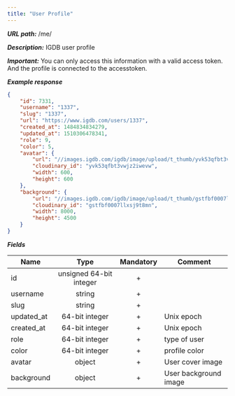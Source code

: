 ```yaml
---
title: "User Profile"
---
```


***URL path:*** /me/

***Description:*** IGDB user profile

***Important:*** You can only access this information with a valid access token. And the profile is connected to the accesstoken.

***Example response***
```json
{
    "id": 7331,
    "username": "1337",
    "slug": "1337",
    "url": "https://www.igdb.com/users/1337",
    "created_at": 1484834834279,
    "updated_at": 1510306478341,
    "role": 9,
    "color": 5,
    "avatar": {
        "url": "//images.igdb.com/igdb/image/upload/t_thumb/yvk53qfbt3vwjz2iwevw.jpg",
        "cloudinary_id": "yvk53qfbt3vwjz2iwevw",
        "width": 600,
        "height": 600
    },
    "background": {
        "url": "//images.igdb.com/igdb/image/upload/t_thumb/gstfbf0007llxsj9t8mn.jpg",
        "cloudinary_id": "gstfbf0007llxsj9t8mn",
        "width": 8000,
        "height": 4500
    }
}
```

***Fields***

| Name         | Type                    | Mandatory | Comment |
| ------------ |:-----------------------:|:---------:| ------- |
| id           | unsigned 64-bit integer |     +     ||
| username     | string                  |     +     ||
| slug         | string                  |     +     ||
| updated_at   | 64-bit integer          |     +     | Unix epoch |
| created_at   | 64-bit integer          |     +     | Unix epoch |
| role         | 64-bit integer          |     +     | type of user |
| color        | 64-bit integer          |     +     | profile color |
| avatar       | object                  |     +     | User cover image |
| background   | object                  |     +     | User background image |

